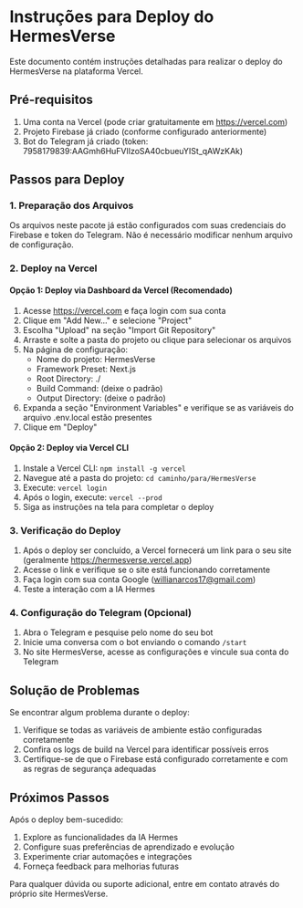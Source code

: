 # Instruções para Deploy do HermesVerse

Este documento contém instruções detalhadas para realizar o deploy do HermesVerse na plataforma Vercel.

## Pré-requisitos

1. Uma conta na Vercel (pode criar gratuitamente em https://vercel.com)
2. Projeto Firebase já criado (conforme configurado anteriormente)
3. Bot do Telegram já criado (token: 7958179839:AAGmh6HuFVlIzoSA40cbueuYISt_qAWzKAk)

## Passos para Deploy

### 1. Preparação dos Arquivos

Os arquivos neste pacote já estão configurados com suas credenciais do Firebase e token do Telegram. Não é necessário modificar nenhum arquivo de configuração.

### 2. Deploy na Vercel

#### Opção 1: Deploy via Dashboard da Vercel (Recomendado)

1. Acesse https://vercel.com e faça login com sua conta
2. Clique em "Add New..." e selecione "Project"
3. Escolha "Upload" na seção "Import Git Repository"
4. Arraste e solte a pasta do projeto ou clique para selecionar os arquivos
5. Na página de configuração:
   - Nome do projeto: HermesVerse
   - Framework Preset: Next.js
   - Root Directory: ./
   - Build Command: (deixe o padrão)
   - Output Directory: (deixe o padrão)
6. Expanda a seção "Environment Variables" e verifique se as variáveis do arquivo .env.local estão presentes
7. Clique em "Deploy"

#### Opção 2: Deploy via Vercel CLI

1. Instale a Vercel CLI: `npm install -g vercel`
2. Navegue até a pasta do projeto: `cd caminho/para/HermesVerse`
3. Execute: `vercel login`
4. Após o login, execute: `vercel --prod`
5. Siga as instruções na tela para completar o deploy

### 3. Verificação do Deploy

1. Após o deploy ser concluído, a Vercel fornecerá um link para o seu site (geralmente https://hermesverse.vercel.app)
2. Acesse o link e verifique se o site está funcionando corretamente
3. Faça login com sua conta Google (willianarcos17@gmail.com)
4. Teste a interação com a IA Hermes

### 4. Configuração do Telegram (Opcional)

1. Abra o Telegram e pesquise pelo nome do seu bot
2. Inicie uma conversa com o bot enviando o comando `/start`
3. No site HermesVerse, acesse as configurações e vincule sua conta do Telegram

## Solução de Problemas

Se encontrar algum problema durante o deploy:

1. Verifique se todas as variáveis de ambiente estão configuradas corretamente
2. Confira os logs de build na Vercel para identificar possíveis erros
3. Certifique-se de que o Firebase está configurado corretamente e com as regras de segurança adequadas

## Próximos Passos

Após o deploy bem-sucedido:

1. Explore as funcionalidades da IA Hermes
2. Configure suas preferências de aprendizado e evolução
3. Experimente criar automações e integrações
4. Forneça feedback para melhorias futuras

Para qualquer dúvida ou suporte adicional, entre em contato através do próprio site HermesVerse.
